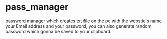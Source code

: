 # pass_manager
password manager which creates txt file on the pc with the webstie's name your Email address and your password, you can also generate random password which gonna be saved to your clipboard.
